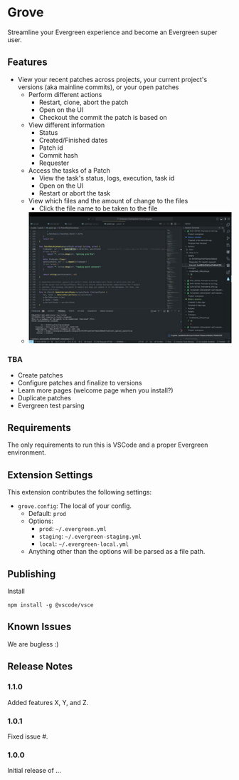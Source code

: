# Grove

Streamline your Evergreen experience and become an Evergreen super user.

## Features

-   View your recent patches across projects, your current project's versions (aka mainline commits), or your open patches
    -   Perform different actions
        -   Restart, clone, abort the patch
        -   Open on the UI
        -   Checkout the commit the patch is based on
    -   View different information
        -   Status
        -   Created/Finished dates
        -   Patch id
        -   Commit hash
        -   Requester
    -   Access the tasks of a Patch
        -   View the task's status, logs, execution, task id
        -   Open on the UI
        -   Restart or abort the task
    -   View which files and the amount of change to the files
        -   Click the file name to be taken to the file
    -   ![Recent Patches](media/features/recent_patches.png)

### TBA

-   Create patches
-   Configure patches and finalize to versions
-   Learn more pages (welcome page when you install?)
-   Duplicate patches
-   Evergreen test parsing

## Requirements

The only requirements to run this is VSCode and a proper Evergreen environment.

## Extension Settings

This extension contributes the following settings:

-   `grove.config`: The local of your config.
    -   Default: `prod`
    -   Options:
        -   `prod`: `~/.evergreen.yml`
        -   `staging`: `~/.evergreen-staging.yml`
        -   `local`: `~/.evergreen-local.yml`
    -   Anything other than the options will be parsed as a file path.

## Publishing

Install

```
npm install -g @vscode/vsce
```

## Known Issues

We are bugless :)

## Release Notes

### 1.1.0

Added features X, Y, and Z.

### 1.0.1

Fixed issue #.

### 1.0.0

Initial release of ...
